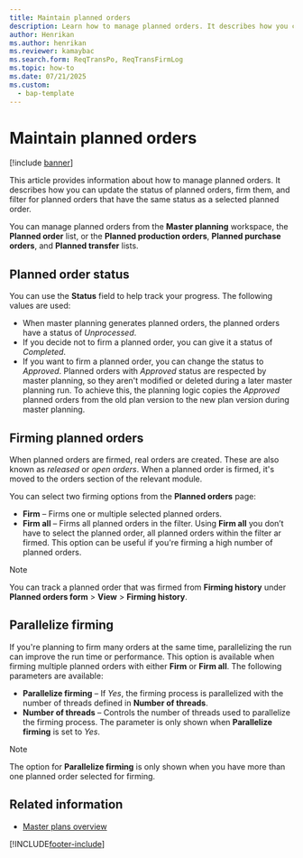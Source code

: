 ```yaml
---
title: Maintain planned orders
description: Learn how to manage planned orders. It describes how you can update the status of planned orders, firm them, and filter for planned orders.
author: Henrikan
ms.author: henrikan
ms.reviewer: kamaybac
ms.search.form: ReqTransPo, ReqTransFirmLog
ms.topic: how-to
ms.date: 07/21/2025
ms.custom:
  - bap-template
---
```


# Maintain planned orders

[!include [banner](../includes/banner.md)]

This article provides information about how to manage planned orders. It describes how you can update the status of planned orders, firm them, and filter for planned orders that have the same status as a selected planned order.

You can manage planned orders from the **Master planning** workspace, the **Planned order** list, or the **Planned production orders**, **Planned purchase orders**, and **Planned transfer** lists.

## Planned order status

You can use the **Status** field to help track your progress. The following values are used:

- When master planning generates planned orders, the planned orders have a status of *Unprocessed*.
- If you decide not to firm a planned order, you can give it a status of *Completed*.
- If you want to firm a planned order, you can change the status to *Approved*. Planned orders with *Approved* status are respected by master planning, so they aren't modified or deleted during a later master planning run. To achieve this, the planning logic copies the *Approved* planned orders from the old plan version to the new plan version during master planning.

## Firming planned orders

When planned orders are firmed, real orders are created. These are also known as *released* or *open orders*. When a planned order is firmed, it's moved to the orders section of the relevant module.

You can select two firming options from the **Planned orders** page:

- **Firm** – Firms one or multiple selected planned orders.
- **Firm all** – Firms all planned orders in the filter. Using **Firm all** you don’t have to select the planned order, all planned orders within the filter ar firmed. This option can be useful if you're firming a high number of planned orders.

> [!NOTE]
> You can track a planned order that was firmed from **Firming history** under **Planned orders form** \> **View** \> **Firming history**.

## Parallelize firming

If you're planning to firm many orders at the same time, parallelizing the run can improve the run time or performance. This option is available when firming multiple planned orders with either **Firm** or **Firm all**. The following parameters are available:

- **Parallelize firming** – If *Yes*, the firming process is parallelized with the number of threads defined in **Number of threads**.
- **Number of threads** – Controls the number of threads used to parallelize the firming process. The parameter is only shown when **Parallelize firming** is set to *Yes*.

> [!NOTE]
> The option for **Parallelize firming** is only shown when you have more than one planned order selected for firming.

## Related information

- [Master plans overview](master-plans.md)

[!INCLUDE[footer-include](../../includes/footer-banner.md)]
